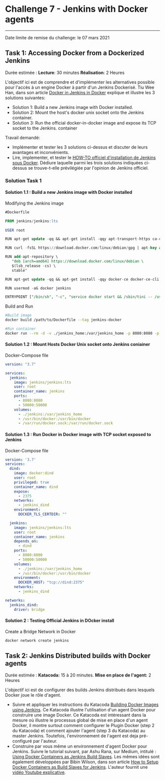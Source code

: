 # Challenge 7 - Jenkins with Docker agents  
---

Date limite de remise du challenge: le 07 mars 2021 

## Task 1: Accessing Docker from a Dockerized Jenkins
Durée estimée : **Lecture**: 30 minutes **Réalisation**: 2 Heures

L'objectif ici est de comprendre et d'implémenter les alternatives possible pour l'accès à un engine Docker à partir d'un Jenkins Dockerisé. Tiu Wee Han, dans son article [Docker in Jenkins in Docker](https://www.tiuweehan.com/blog/2020-09-10-docker-in-jenkins-in-docker/) explique et illustre les 3 solutions suivantes:
- Solution 1: Build a new Jenkins image with Docker installed.
- Solution 2: Mount the host's docker unix socket onto the Jenkins container.
- Solution 3: Run the official docker-in-docker image and expose its TCP socket to the Jenkins. container

Travail demandé: 
 - Implémenter et tester les 3 solutions ci-dessus et discuter de leurs avantages et inconvénients.
 - Lire, implementer, et tester le [HOW-TO officiel d'installation de Jenkins sous Docker](https://www.jenkins.io/doc/book/installing/docker/). Dédiure laquelle parmi les trois solutions indiquées ci-dessus se trouve-t-elle prévilégiée par l'opinion de Jenkins officiel. 


### Solution Task 1
#### Solution 1.1 : Build a new Jenkins image with Docker installed
Modifying the Jenkins image
````sql
#Dockerfile 

FROM jenkins/jenkins:lts
 
USER root

RUN apt-get update -qq && apt-get install -qqy apt-transport-https ca-certificates curl gnupg2 software-properties-common

RUN curl -fsSL https://download.docker.com/linux/debian/gpg | apt-key add -

RUN add-apt-repository \
   "deb [arch=amd64] https://download.docker.com/linux/debian \
   $(lsb_release -cs) \
   stable"

RUN apt-get update -qq && apt-get install -qqy docker-ce docker-ce-cli containerd.io

RUN usermod -aG docker jenkins

ENTRYPOINT ["/bin/sh", "-c", "service docker start && /sbin/tini -- /usr/local/bin/jenkins.sh"]
````
Build and Run 
````bash
#Build image 
docker build /path/to/Dockerfile --tag jenkins-docker

#Run container
docker run --rm -d -v ./jenkins_home:/var/jenkins_home -p 8080:8080 -p 50000:50000 --privileged jenkins-docker
````

#### Solution 1.2 : Mount Hosts Docker Unix socket onto Jenkins coniainer
Docker-Compose file
````yaml
version: "3.7"

services:
  jenkins:
    image: jenkins/jenkins:lts
    user: root
    container_name: jenkins
    ports:
      - 8080:8080
      - 50000:50000
    volumes:
      - ./jenkins:/var/jenkins_home
      - /usr/bin/docker:/usr/bin/docker
      - /var/run/docker.sock:/var/run/docker.sock
````

#### Solution 1.3 : Run Docker in Docker image with TCP socket exposed to Jenkins
Docker-Compose file
````yaml
version: '3.7'
services:
  dind:
    image: docker:dind
    user: root
    privileged: true
    container_name: dind
    expose:
      - 2375
    networks:
      - jenkins_dind
    environment:
      DOCKER_TLS_CERTDIR: ""

  jenkins:
    image: jenkins/jenkins:lts
    user: root
    container_name: jenkins
    depends_on:
      - dind
    ports:
      - 8080:8080
      - 50000:50000
    volumes:
      - ./jenkins:/var/jenkins_home
      - /usr/bin/docker:/usr/bin/docker
    environment:
      DOCKER_HOST: "tcp://dind:2375"
    networks:
      - jenkins_dind

networks:
  jenkins_dind:
    driver: bridge
````
#### Solution 2 : Testing Official Jenkins in DOcker install
Create a Bridge Network in Docker
````bash
docker network create jenkins
````



## Task 2: Jenkins Distributed builds with Docker agents
Durée estimée : **Katacoda:** 15 à 20 minutes. **Mise en place de l'agent:** 2 Heures

L'objectif ici est de configurer des builds Jenkins distribués dans lesquels Docker joue le rôle d'agent.
 - Suivre et appliquer les instructions du Katacoda [Building Docker Images using Jenkins](https://www.katacoda.com/courses/cicd/build-docker-images-using-jenkins). Ce Katacoda illustre l'utilisation d'un agent Docker pour construire une image Docker. Ce Katacoda  est intéressant dans la mesure où illustre le processus global de mise en place d'un agent Docker, il montre surtout comment configurer le Plugin Docker (step 2 du Katacoda) et comment ajouter l'agent (step 3 du Katacoda) au master Jenkins. Toutefois, l'environnement de l'agent est deja pré-configuré par l'auteur.
 - Construire par vous même un environnement d'agent Docker pour Jenkins. Suivre le tutorial suivant, par Ashu Rana, sur Medium, intitulé : [Using Docker Containers as Jenkins Build Slaves](https://medium.com/xebia-engineering/using-docker-containers-as-jenkins-build-slaves-a0bb1c9190d). Les mêmes idées sont également développées par Bibin Wilson, dans son article [How to Setup Docker Containers as Build Slaves for Jenkins](https://devopscube.com/docker-containers-as-build-slaves-jenkins/). L'auteur fournit une [vidéo Youtube explicative](https://youtu.be/yb6DodK6mbg). 
